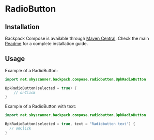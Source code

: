 # RadioButton

## Installation

Backpack Compose is available through [Maven Central](https://search.maven.org/artifact/net.skyscanner.backpack/backpack-compose). Check the main [Readme](https://github.com/skyscanner/backpack-android#installation) for a complete installation guide.

## Usage

Example of a RadioButton:

```Kotlin
import net.skyscanner.backpack.compose.radiobutton.BpkRadioButton

BpkRadioButton(selected = true) {
    // onClick
}
```

Example of a RadioButton with text:

```Kotlin
import net.skyscanner.backpack.compose.radiobutton.BpkRadioButton

BpkRadioButton(selected = true, text = "Radiobutton text") {
  // onClick
}
```
